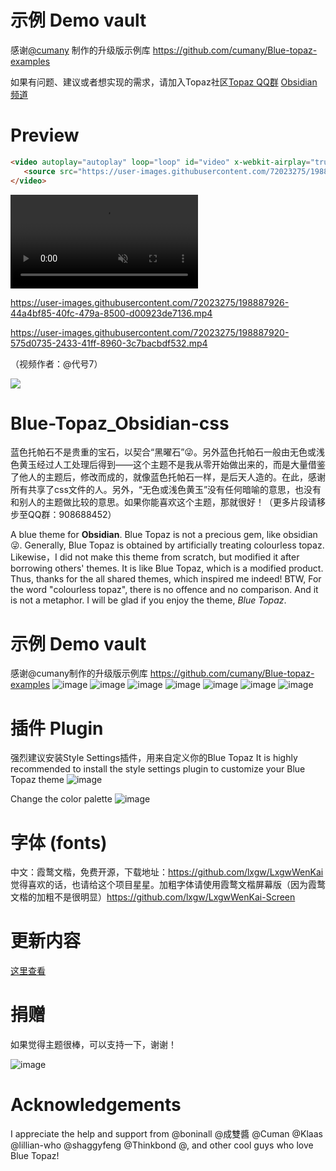 # 示例 Demo vault
感谢[@cumany](https://github.com/cumany) 制作的升级版示例库 https://github.com/cumany/Blue-topaz-examples

如果有问题、建议或者想实现的需求，请加入Topaz社区[Topaz QQ群](https://jq.qq.com/?_wv=1027&k=TWGhXs40)  [Obsidian频道](https://qun.qq.com/qqweb/qunpro/share?_wv=3&_wwv=128&inviteCode=zHpby&from=246610&biz=ka)


# Preview

```html
<video autoplay="autoplay" loop="loop" id="video" x-webkit-airplay="true" webkit-playsinline="true" muted="">
   <source src="https://user-images.githubusercontent.com/72023275/198887926-44a4bf85-40fc-479a-8500-d00923de7136.mp4" type="video/mp4">
</video>
```

<video autoplay="autoplay" loop="loop" id="video" x-webkit-airplay="true" webkit-playsinline="true" muted="">
   <source src="https://user-images.githubusercontent.com/72023275/198887920-575d0735-2433-41ff-8960-3c7bacbdf532.mp4" type="video/mp4">
</video>

https://user-images.githubusercontent.com/72023275/198887926-44a4bf85-40fc-479a-8500-d00923de7136.mp4

https://user-images.githubusercontent.com/72023275/198887920-575d0735-2433-41ff-8960-3c7bacbdf532.mp4

（视频作者：@代号7）

![](https://github.com/whyt-byte/Blue-Topaz_Obsidian-css/blob/master/preview_Blue%20Topaz.png)



# Blue-Topaz_Obsidian-css
蓝色托帕石不是贵重的宝石，以契合“黑曜石”😜。另外蓝色托帕石一般由无色或浅色黄玉经过人工处理后得到——这个主题不是我从零开始做出来的，而是大量借鉴了他人的主题后，修改而成的，就像蓝色托帕石一样，是后天人造的。在此，感谢所有共享了css文件的人。另外，“无色或浅色黄玉”没有任何暗喻的意思，也没有和别人的主题做比较的意思。如果你能喜欢这个主题，那就很好！（更多片段请移步至QQ群：908688452）

A blue theme for **Obsidian**. Blue Topaz is not a precious gem, like obsidian😜. Generally, Blue Topaz is obtained by artificially treating colourless topaz. Likewise，I did not make this theme from scratch, but modified it after borrowing others' themes. It is like Blue Topaz, which is a modified product. Thus, thanks for the all shared themes, which inspired me indeed! BTW, For the word "colourless topaz", there is no offence and no comparison. And it is not a metaphor. I will be glad if you enjoy the theme, *Blue Topaz*.

# 示例 Demo vault
感谢@cumany制作的升级版示例库 https://github.com/cumany/Blue-topaz-examples
![image](https://user-images.githubusercontent.com/72023275/148891990-5db9c00f-98bc-41c1-b1a1-a9121c1035a8.png)
![image](https://user-images.githubusercontent.com/72023275/148891998-9f4546fd-0b06-4add-8b73-692523781037.png)
![image](https://user-images.githubusercontent.com/72023275/148892015-19ee2945-36c5-406f-b61c-b905ce85471b.png)
![image](https://user-images.githubusercontent.com/72023275/148892023-c1391a98-9445-41de-97dc-bb2c6731b70c.png)
![image](https://user-images.githubusercontent.com/72023275/148892043-d10819a8-9e4a-4786-9c24-a3adff3ec1db.png)
![image](https://user-images.githubusercontent.com/72023275/148892055-a1eca6ae-dcc8-410e-8824-ca9307ad816f.png)
![image](https://user-images.githubusercontent.com/72023275/148892062-e3bbe32e-bc7f-44ee-b1ab-055cbe4c4411.png)


# 插件 Plugin
强烈建议安装Style Settings插件，用来自定义你的Blue Topaz
It is highly recommended to install the style settings plugin to customize your Blue Topaz theme
![image](https://user-images.githubusercontent.com/72023275/148892207-ffbbb363-1a43-4267-a3f9-d95ee7cc9bd9.png)

Change the color palette
![image](https://user-images.githubusercontent.com/72023275/148892424-9cdbe7a3-68e6-4dd0-91d0-6763361e5ae3.png)


# 字体 (fonts)
中文：霞鹜文楷，免费开源，下载地址：https://github.com/lxgw/LxgwWenKai 觉得喜欢的话，也请给这个项目星星。加粗字体请使用霞鹜文楷屏幕版（因为霞鹜文楷的加粗不是很明显）https://github.com/lxgw/LxgwWenKai-Screen

# 更新内容
[这里查看](https://github.com/whyt-byte/Blue-Topaz_Obsidian-css/blob/master/changes.md)


# 捐赠
如果觉得主题很棒，可以支持一下，谢谢！

![image](https://user-images.githubusercontent.com/72023275/196034185-a6575587-a241-4c6e-b556-615e85cce82a.png)


# Acknowledgements
I appreciate the help and support from @boninall @成雙醬 @Cuman @Klaas @lillian-who @shaggyfeng @Thinkbond @, and other cool guys who love Blue Topaz!
